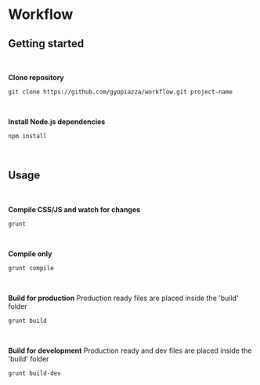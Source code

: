 # Workflow

## Getting started

<br/>

**Clone repository**

```
git clone https://github.com/gyopiazza/workflow.git project-name
```

<br/>

**Install Node.js dependencies**

```
npm install
```

<br/>

## Usage

<br/>

**Compile CSS/JS and watch for changes**

```
grunt
```

<br/>

**Compile only**

```
grunt compile
```

<br/>

**Build for production**
Production ready files are placed inside the 'build' folder

```
grunt build
```

<br/>

**Build for development**
Production ready and dev files are placed inside the 'build' folder

```
grunt build-dev
```
